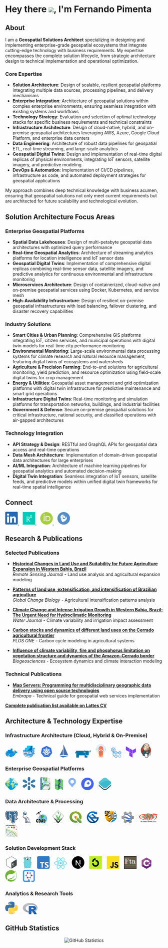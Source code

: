 # Hey there <img src="https://media.giphy.com/media/hvRJCLFzcasrR4ia7z/giphy.gif" width="25px">, I'm Fernando Pimenta

## About

I am a **Geospatial Solutions Architect** specializing in designing and implementing enterprise-grade geospatial ecosystems that integrate cutting-edge technology with business requirements. My expertise encompasses the complete solution lifecycle, from strategic architecture design to technical implementation and operational optimization.

### Core Expertise

- **Solution Architecture**: Design of scalable, resilient geospatial platforms integrating multiple data sources, processing pipelines, and delivery mechanisms
- **Enterprise Integration**: Architecture of geospatial solutions within complex enterprise environments, ensuring seamless integration with existing systems and workflows
- **Technology Strategy**: Evaluation and selection of optimal technology stacks for specific business requirements and technical constraints
- **Infrastructure Architecture**: Design of cloud-native, hybrid, and on-premise geospatial architectures leveraging AWS, Azure, Google Cloud Platform, and enterprise data centers
- **Data Engineering**: Architecture of robust data pipelines for geospatial ETL, real-time streaming, and large-scale analytics
- **Geospatial Digital Twins**: Design and implementation of real-time digital replicas of physical environments, integrating IoT sensors, satellite imagery, and predictive modeling
- **DevOps & Automation**: Implementation of CI/CD pipelines, infrastructure as code, and automated deployment strategies for geospatial applications

My approach combines deep technical knowledge with business acumen, ensuring that geospatial solutions not only meet current requirements but are architected for future scalability and technological evolution.

## Solution Architecture Focus Areas

### Enterprise Geospatial Platforms

- **Spatial Data Lakehouses**: Design of multi-petabyte geospatial data architectures with optimized query performance
- **Real-time Geospatial Analytics**: Architecture of streaming analytics platforms for location intelligence and IoT sensor data
- **Geospatial Digital Twins**: Implementation of comprehensive digital replicas combining real-time sensor data, satellite imagery, and predictive analytics for continuous environmental and infrastructure monitoring
- **Microservices Architecture**: Design of containerized, cloud-native and on-premise geospatial services using Docker, Kubernetes, and service mesh
- **High-Availability Infrastructure**: Design of resilient on-premise geospatial infrastructures with load balancing, failover clustering, and disaster recovery capabilities

### Industry Solutions

- **Smart Cities & Urban Planning**: Comprehensive GIS platforms integrating IoT, citizen services, and municipal operations with digital twin models for real-time city performance monitoring
- **Environmental Monitoring**: Large-scale environmental data processing systems for climate research and natural resource management, featuring digital twins of ecosystems and watersheds
- **Agriculture & Precision Farming**: End-to-end solutions for agricultural monitoring, yield prediction, and resource optimization using field-scale digital twins for crop management
- **Energy & Utilities**: Geospatial asset management and grid optimization platforms with digital twin infrastructure for predictive maintenance and smart grid operations
- **Infrastructure Digital Twins**: Real-time monitoring and simulation platforms for transportation networks, buildings, and industrial facilities
- **Government & Defense**: Secure on-premise geospatial solutions for critical infrastructure, national security, and classified operations with air-gapped architectures

### Technology Integration

- **API Strategy & Design**: RESTful and GraphQL APIs for geospatial data access and real-time operations
- **Data Mesh Architecture**: Implementation of domain-driven geospatial data architectures for large enterprises
- **AI/ML Integration**: Architecture of machine learning pipelines for geospatial analytics and automated decision-making
- **Digital Twin Integration**: Seamless integration of IoT sensors, satellite feeds, and predictive models within unified digital twin frameworks for real-time spatial intelligence

## Connect

<div align="left">
  <a href="https://www.linkedin.com/in/fernando-m-pimenta/">
    <img alt="LinkedIn" width="40px" src="./socialnetworks/LinkedIn.png" />
  </a>
  &nbsp;&nbsp;
  <a href="https://www.researchgate.net/profile/Fernando-Pimenta-2">
    <img alt="ResearchGate" width="40px" src="./socialnetworks/ResearchGate.png" />
  </a>
  &nbsp;&nbsp;
  <a href="https://orcid.org/0000-0002-7589-5721">
    <img alt="ORCID" width="40px" src="./socialnetworks/OrcID.png" />
  </a>
  &nbsp;&nbsp;
  <a href="http://lattes.cnpq.br/0646984654461300">
    <img alt="Lattes CV" width="40px" src="./socialnetworks/Lattes.png" />
  </a>
</div>

## Research & Publications

### Selected Publications

- **[Historical Changes in Land Use and Suitability for Future Agriculture Expansion in Western Bahia, Brazil](https://www.mdpi.com/2072-4292/13/6/1088)**  
  _Remote Sensing Journal_ - Land use analysis and agricultural expansion modeling

- **[Patterns of land use, extensification, and intensification of Brazilian agriculture](http://doi.wiley.com/10.1111/gcb.13314)**  
  _Global Change Biology_ - Agricultural intensification patterns analysis

- **[Climate Change and Intense Irrigation Growth in Western Bahia, Brazil: The Urgent Need for Hydroclimatic Monitoring](https://www.mdpi.com/2073-4441/11/5/933)**  
  _Water Journal_ - Climate variability and irrigation impact assessment

- **[Carbon stocks and dynamics of different land uses on the Cerrado agricultural frontier](https://dx.plos.org/10.1371/journal.pone.0241637)**  
  _PLOS ONE_ - Carbon cycle modeling in agricultural systems

- **[Influence of climate variability, fire and phosphorus limitation on vegetation structure and dynamics of the Amazon–Cerrado border](https://bg.copernicus.org/articles/15/919/2018/)**  
  _Biogeosciences_ - Ecosystem dynamics and climate interaction modeling

### Technical Publications

- **[Map Servers: Programming for multidisciplinary geographic data delivery using open source technologies](https://www.embrapa.br/busca-de-publicacoes/-/publicacao/950263/servidores-de-mapas-programacao-para-disponibilizar-dados-geograficos-multidisciplinares-utilizando-tecnologias-livres)**  
  _Embrapa_ - Technical guide for geospatial web services implementation

**[Complete publication list available on Lattes CV](http://lattes.cnpq.br/0646984654461300)**

## Architecture & Technology Expertise

### Infrastructure Architecture (Cloud, Hybrid & On-Premise)

<div align="left">
  <a href="https://www.docker.com"><img alt="Docker" width="40px" src="./technologies/docker.png" /></a>
  &nbsp;&nbsp;
  <a href="https://docs.docker.com/engine/swarm/"><img alt="Docker Swarm" width="40px" src="./technologies/docker-swarm.png" /></a>
  &nbsp;&nbsp;
  <a href="https://kubernetes.io"><img alt="Kubernetes" width="40px" src="./technologies/k8s.png" /></a>
  &nbsp;&nbsp;
  <a href="https://istio.io"><img alt="Istio" width="40px" src="./technologies/istio.png" /></a>
  &nbsp;&nbsp;
  <a href="https://www.rancher.com"><img alt="Rancher" width="50px" src="./technologies/rancher.png" /></a>
  &nbsp;&nbsp;
  <a href="https://argoproj.github.io"><img alt="Argo" width="34px" src="./technologies/argocd.png" /></a>
  &nbsp;&nbsp;
    <a href="https://github.com/features/actions"><img alt="Actions" width="32px" src="./technologies/actions.png" /></a>
  &nbsp;&nbsp;
  <a href="https://www.terraform.io"><img alt="Terraform" width="32px" src="./technologies/terraform.png" /></a>
  &nbsp;&nbsp;
  <a href="https://www.jenkins.io"><img alt="Jenkins" width="32px" src="./technologies/jenkins.png" /></a>
</div>

### Enterprise Geospatial Platforms

<div align="left">
  <a href="https://geoserver.org/"><img alt="GeoServer" width="40px" src="./technologies/geoserver.png" /></a>
  &nbsp;&nbsp;
  <a href="https://geonode.org/"><img alt="GeoNode" width="40px" src="./technologies/geonode.svg" /></a>
  &nbsp;&nbsp;
  <a href="https://docs.mapstore.geosolutionsgroup.com"><img alt="MapStore" width="32px" src="./technologies/mapstore.png" /></a>
  &nbsp;&nbsp;
  <a href="https://mapserver.org"><img alt="MapServer" width="26px" src="./technologies/mapserver.png" /></a>
  &nbsp;&nbsp;
  <a href="https://maplibre.org"><img alt="MapLibre" width="26px" src="./technologies/maplibre.png" /></a>
  &nbsp;&nbsp;
  <a href="https://www.mapbox.com"><img alt="Mapbox" width="40px" src="./technologies/mapbox.png" /></a>
  &nbsp;&nbsp;
  <a href="https://openlayers.org"><img alt="OpenLayers" width="40px" src="./technologies/openlayers.png" /></a>

</div>

### Data Architecture & Processing

<div align="left">
  <a href="https://www.postgresql.org"><img alt="PostgreSQL" width="40px" src="./technologies/postgresql.svg" /></a>
  &nbsp;&nbsp;
  <a href="https://postgis.net"><img alt="PostGIS" width="26px" src="./technologies/postgis.png" /></a>
  &nbsp;&nbsp;
  <a href="https://gdal.org"><img alt="GDAL" width="36px" src="./technologies/gdal.png" /></a>
  &nbsp;&nbsp;
  <a href="https://grass.osgeo.org"><img alt="GRASS GIS" width="40px" src="./technologies/grassgis.png" /></a>
  &nbsp;&nbsp;
  <a href="https://qgis.org"><img alt="QGIS" width="40px" src="./technologies/qgis.png" /></a>
  &nbsp;&nbsp;
  <a href="http://www.saga-gis.org"><img alt="SAGA GIS" width="40px" src="./technologies/sagagis.png" /></a>
  &nbsp;&nbsp;
  <a href="https://www.gvsig.com"><img alt="gvSIG" width="40px" src="./technologies/gvsig.png" /></a>
  &nbsp;&nbsp;
  <a href="https://earthengine.google.com"><img alt="Google Earth Engine" width="40px" src="./technologies/gee.png" /></a>
  &nbsp;&nbsp;
  <a href="https://www.generic-mapping-tools.org"><img alt="Generic Mapping Tools" width="60px" src="./technologies/gmt.png" /></a>
  &nbsp;&nbsp;
  <a href="https://www.cloudcompare.org"><img alt="CloudCompare" width="40px" src="./technologies/cloudcompare.png" /></a>
&nbsp;&nbsp;
</div>

### Solution Development Stack

<div align="left">
  <a href="https://devdocs.io/bash"><img alt="Bash" width="40px" src="./technologies/shellscript.png" /></a>
  &nbsp;&nbsp;
  <a href="https://go.dev"><img alt="Go" width="30px" src="./technologies/gopher.png" /></a>
  &nbsp;&nbsp;
  <a href="https://www.typescriptlang.org"><img alt="TypeScript" width="40px" src="./technologies/typescript.png" /></a>
  &nbsp;&nbsp;
  <a href="https://reactjs.org"><img alt="React" width="40px" src="./technologies/reactjs.svg" /></a>
  &nbsp;&nbsp;
  <a href="https://nextjs.org"><img alt="Next.js" width="40px" src="./technologies/nextjs.svg" /></a>
  &nbsp;&nbsp;
  <a href="https://github.com/ThatOpen"><img alt="TOC" width="40px" src="./technologies/toc.jpeg" /></a>
  &nbsp;&nbsp;
  <a href="https://www.javascript.com"><img alt="JavaScript" width="40px" src="./technologies/javascript.png" /></a>
  &nbsp;&nbsp;
  <a href="https://www.fortran90.org"><img alt="Fortran" width="40px" src="./technologies/fortran.png" /></a>
  &nbsp;&nbsp;
  <a href="https://dotnet.microsoft.com/en-us/languages/csharp"><img alt="C#" width="32px" src="./technologies/csharp.png" /></a>
  &nbsp;&nbsp;
  <a href="https://spring.io/"><img alt="Spring Boot" width="40px" src="./technologies/spring.svg" /></a>
  &nbsp;&nbsp;
  <a href="https://quarkus.io"><img alt="Quarkus" width="40px" src="./technologies/quarkus.png" /></a>
</div>

### Analytics & Research Tools

<a href="https://www.python.org"><img alt="Python" width="40px" src="./technologies/python.svg" /></a>
&nbsp;&nbsp;
<a href="https://www.r-project.org"><img alt="R" width="47px" src="./technologies/R.svg" /></a>
&nbsp;&nbsp;

## GitHub Statistics

<div align="center">
  <img src="https://github-readme-stats-sigma-five.vercel.app/api?username=pimentafm&theme=tokyonight&show_icons=true&hide_border=true" alt="GitHub Statistics" />
</div>
